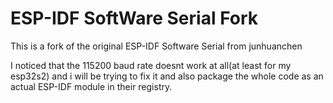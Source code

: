 # ESP-IDF SoftWare Serial Fork

This is a fork of the original ESP-IDF Software Serial from junhuanchen

I noticed that the 115200 baud rate doesnt work at all(at least for my esp32s2) and i will be trying to fix it and also package the whole code as an actual ESP-IDF module in their registry.
